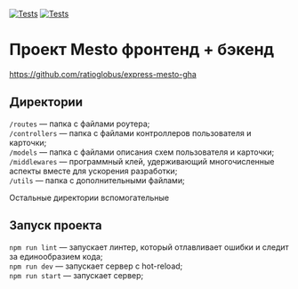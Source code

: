 [![Tests](../../actions/workflows/tests-13-sprint.yml/badge.svg)](../../actions/workflows/tests-13-sprint.yml) [![Tests](../../actions/workflows/tests-14-sprint.yml/badge.svg)](../../actions/workflows/tests-14-sprint.yml)
# Проект Mesto фронтенд + бэкенд

https://github.com/ratioglobus/express-mesto-gha

## Директории

`/routes` — папка с файлами роутера;<br>
`/controllers` — папка с файлами контроллеров пользователя и карточки;<br>
`/models` — папка с файлами описания схем пользователя и карточки;<br>
`/middlewares` — программный клей, удерживающий многочисленные аспекты вместе для ускорения разработки;<br>
`/utils` — папка с дополнительными файлами;<br>

Остальные директории вспомогательные

## Запуск проекта

`npm run lint` — запускает линтер, который отлавливает ошибки и следит за единообразием кода;<br>
`npm run dev` — запускает сервер с hot-reload;<br>
`npm run start` — запускает сервер;<br>

